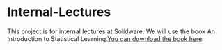 # Internal-Lectures

This project is for internal lectures at Solidware. We will use the book An Introduction to Statistical Learning.[You can download the book here](http://www-bcf.usc.edu/~gareth/ISL/)
